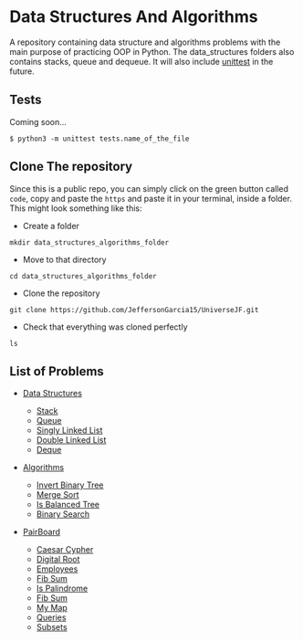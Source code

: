 # Data Structures And Algorithms

A repository containing data structure and algorithms problems with the main purpose of practicing OOP in Python. The data_structures folders also contains stacks, queue and dequeue. It will also include [unittest](https://docs.python.org/3/library/unittest.html) in the future.

## Tests
Coming soon...
```
$ python3 -m unittest tests.name_of_the_file
```
## Clone The repository
Since this is a public repo, you can simply click on the green button called `code`, copy and paste the `https` and paste it in your terminal, inside a folder. This might look something like this:
* Create a folder

```
mkdir data_structures_algorithms_folder
```
* Move to that directory

```
cd data_structures_algorithms_folder
```

* Clone the repository

```
git clone https://github.com/JeffersonGarcia15/UniverseJF.git
```

* Check that everything was cloned perfectly

```
ls
```

## List of Problems

* [Data Structures](https://github.com/JeffersonGarcia15/Data-Structures-Algorithms/tree/main/data_structures)
  * [Stack](https://github.com/JeffersonGarcia15/Data-Structures-Algorithms/blob/main/data_structures/stack.py)
  * [Queue](https://github.com/JeffersonGarcia15/Data-Structures-Algorithms/blob/main/data_structures/queue.py)
  * [Singly Linked List](https://github.com/JeffersonGarcia15/Data-Structures-Algorithms/blob/main/data_structures/singly_linked_list.py)
  * [Double Linked List](https://github.com/JeffersonGarcia15/Data-Structures-Algorithms/blob/main/data_structures/double_linked_list.py)
  * [Deque](https://github.com/JeffersonGarcia15/Data-Structures-Algorithms/blob/main/data_structures/deque.py)

* [Algorithms](https://github.com/JeffersonGarcia15/Data-Structures-Algorithms/tree/main/algorithms)
  * [Invert Binary Tree](https://github.com/JeffersonGarcia15/Data-Structures-Algorithms/blob/main/algorithms/invert_binary_tree.py)
  * [Merge Sort](https://github.com/JeffersonGarcia15/Data-Structures-Algorithms/blob/main/algorithms/merge_sort.py)
  * [Is Balanced Tree](https://github.com/JeffersonGarcia15/Data-Structures-Algorithms/blob/main/algorithms/isBalancedTree.py)
  * [Binary Search](https://github.com/JeffersonGarcia15/Data-Structures-Algorithms/blob/main/algorithms/binary_search.py)

* [PairBoard](https://github.com/JeffersonGarcia15/Data-Structures-Algorithms/blob/main/PairBoard)
  * [Caesar Cypher](https://github.com/JeffersonGarcia15/Data-Structures-Algorithms/blob/main/PairBoard/caesar_cipher.py)
  * [Digital Root](https://github.com/JeffersonGarcia15/Data-Structures-Algorithms/blob/main/PairBoard/digitalRoot.py)
  * [Employees](https://github.com/JeffersonGarcia15/Data-Structures-Algorithms/blob/main/PairBoard/employees.sql)
  * [Fib Sum](https://github.com/JeffersonGarcia15/Data-Structures-Algorithms/blob/main/PairBoard/fibsSum.py)
  * [Is Palindrome](https://github.com/JeffersonGarcia15/Data-Structures-Algorithms/blob/main/PairBoard/isPalindrome.py)
  * [Fib Sum](https://github.com/JeffersonGarcia15/Data-Structures-Algorithms/blob/main/PairBoard/fibsSum.py)
  * [My Map](https://github.com/JeffersonGarcia15/Data-Structures-Algorithms/blob/main/PairBoard/myMap.js)
  * [Queries](https://github.com/JeffersonGarcia15/Data-Structures-Algorithms/blob/main/PairBoard/queries.sql)
  * [Subsets](https://github.com/JeffersonGarcia15/Data-Structures-Algorithms/blob/main/PairBoard/subsets.py)







